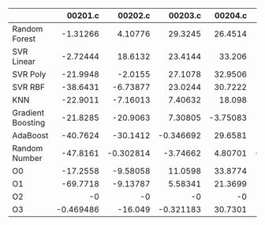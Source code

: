 |                   |    00201.c |    00202.c |   00203.c |   00204.c |   00205.c |   00206.c |   00207.c |   00208.c |   00209.c |   00210.c |   00211.c |   00212.c |   00213.c |   00214.c |   00215.c |   00216.c |   00217.c |   00218.c |    00219.c |   00220.c |   nestedLoop.c |   recursion.c |   select.c |   test10.c |   test11.c |   test12.c |   test13.c |    test1.c |     test2.c |   test3.c |   test4.c |   test5.c |   test6.c |   test7.c |    test8.c |   test9.c |     toy.c |
|:------------------|-----------:|-----------:|----------:|----------:|----------:|----------:|----------:|----------:|----------:|----------:|----------:|----------:|----------:|----------:|----------:|----------:|----------:|----------:|-----------:|----------:|---------------:|--------------:|-----------:|-----------:|-----------:|-----------:|-----------:|-----------:|------------:|----------:|----------:|----------:|----------:|----------:|-----------:|----------:|----------:|
| Random Forest     |  -1.31266  |   4.10776  | 29.3245   |  26.4514  |  19.5152  |  19.7748  | 14.9067   | -21.1132  |  42.3349  | -20.52    | -22.5117  |  24.1282  | -13.1944  |  -6.18144 | -31.1205  |  22.6324  | -23.8332  |   7.91966 | -22        |   4.71493 |      5.46262   |      11.6745  | -28.0957   |  7.72982   |   -7.51958 |  14.209    |   15.5888  | -38.0704   | -15.4396    |   4.78602 |  15.1662  |  29.123   |  2.77625  |  17.8784  |  -1.70318  |  15.4898  | 34.0941   |
| SVR Linear        |  -2.72444  |  18.6132   | 23.4144   |  33.206   |  17.0348  |  25.1793  | 16.6809   |   1.93174 |  28.498   |  20.4635  |  -7.55474 |  17.7717  |  -5.93267 |  -9.03765 | -14.3577  |   7.13021 |  14.5424  |  14.5388  |   8.01374  |  23.0214  |      1.62355   |      12.7145  |  16.8721   | 21.2624    |    8.58514 |  16.2249   |   18.1316  |   1.13327  |   5.55187   |  21.8255  |  18.4198  |  23.09    | 22.9784   |  10.1324  |   7.16087  |  30.6184  | 38.471    |
| SVR Poly          | -21.9948   |  -2.0155   | 27.1078   |  32.9506  |  27.3205  |  28.2037  | 25.9388   |  -5.99446 |  42.6516  |  11.221   | -26.4692  |  22.0821  |   5.41568 |   5.41247 | -19.3228  | -11.5108  |  -2.65051 |  28.2676  |  -0.647095 |  22.4895  |     20.9086    |      -9.21796 |  18.5608   | 28.4701    |  -10.6055  |  13.7896   |    6.26713 | -19.2231   |   0.0954533 |  24.6794  |  19.1796  |  33.5265  | 26.0547   |  23.4761  |  18.5712   |  29.1383  | 35.6953   |
| SVR RBF           | -38.6431   |  -6.73877  | 23.0244   |  30.7222  |  14.82    |  35.3049  | 17.6513   | -17.0742  |  26.4572  |   4.02896 |  13.6169  |  21.566   | -18.9684  | -18.2971  |   4.29573 |  23.4611  | -12.4006  |  20.6485  | -10.9624   |   2.91796 |      6.21767   |      -7.11373 |   8.98854  | 10.3868    |  -20.7275  |   3.86028  |    3.02108 |  -4.27274  |  -3.6533    |  20.4574  |  14.201   |  26.6249  |  0.822554 |  26.384   |  -0.115967 |  17.4251  | 40.1129   |
| KNN               | -22.9011   |  -7.16013  |  7.40632  |  18.098   |   6.30146 |  24.2843  | 17.7031   |   5.37301 |  16.6703  |  21.8048  | -24.762   |   8.9646  | -11.9396  | -13.574   |   3.00531 |  17.1262  |   4.01569 |  18.4473  |  -8.84822  |  15.7038  |     -0.0472962 |       4.94293 |   0.951741 | 14.1232    |   -2.67651 |  14.6369   |    2.17965 |  -5.71653  |  -3.98368   |  11.335   |  24.278   |   4.43748 | -2.13097  |  17.5398  |  -5.33884  |  12.5989  | 41.2343   |
| Gradient Boosting | -21.8285   | -20.9063   |  7.30805  |  -3.75083 |  13.4408  |  37.0512  |  0.317645 | -17.1443  |  40.8566  |   8.13547 | -27.5695  |  12.0393  |  -4.05401 |  -4.27198 | -11.336   |  12.2822  |  -1.21628 |  13.5011  | -17.9949   |  27.3235  |     11.8849    |      -2.23819 |   6.59065  | 15.7926    |  -38.7199  |  14.1343   |    7.9635  |  -9.8515   |  -0.0934165 |  21.9399  |  -9.69802 |   5.24637 |  4.55836  |  16.219   | -11.9878   |  29.0725  | 39.888    |
| AdaBoost          | -40.7624   | -30.1412   | -0.346692 |  29.6581  |   3.54294 |  24.4695  | 24.7532   | -20.3505  |  35.8669  |   7.28982 |   2.66192 |  11.4595  | -22.1814  |  -4.52077 | -10.1175  |  10.6384  |   4.28918 | -15.6462  |  -1.46451  |  26.9171  |      4.56515   |      -3.27929 |  -5.97309  | 29.1865    |  -24.5282  |   6.54134  |   -5.35492 | -10.6378   |  -1.95769   |  22.7838  |  16.4036  |   2.0673  | -1.68664  |  24.9282  | -27.3698   |  20.7236  | 25.6102   |
| Random Number     | -47.8161   |  -0.302814 | -3.74662  |   4.80701 | -12.7629  |  21.2191  | 17.4897   | -19.9362  |  41.1262  |  12.0298  |   1.58022 |   8.46626 | -40.5427  | -13.9316  | -15.859   |  -2.82847 |  -5.00933 |  24.6483  |  -7.39154  |  10.8891  |      3.18521   |      22.721   |  -6.09619  | 20.2153    |  -16.7237  |   2.69478  |   -6.91717 |  -4.82909  |  -2.29039   |  20.7134  |  17.3778  |   2.25926 | 13.2225   |  -5.98191 | -20.5137   |  31.5809  | 15.2388   |
| O0                | -17.2558   |  -9.58058  | 11.0598   |  33.8774  |   2.67498 |  21.4862  | 13.4281   | -26.262   |  37.1646  |  -1.0483  | -32.895   |   2.29322 | -26.0537  | -14.5275  | -20.5827  |  -4.31205 | -24.0746  |  10.6388  | -32.2589   |  -6.23611 |     -8.01563   |      -8.96228 |   2.21868  |  8.9071    |   -9.01135 | -16.404    |    5.55718 |   0.194063 |  20.1826    |   9.01952 |  16.3021  |  14.2451  | -1.16822  |   5.33754 | -20.6948   |  25.0826  | -0.350325 |
| O1                | -69.7718   |  -9.13787  |  5.58341  |  21.3699  |  24.3717  |   9.46474 |  5.52333  |   1.41698 |  23.3635  |   4.64888 | -14.6849  |  14.9849  | -26.5754  | -23.6102  |   7.04133 |   3.79991 |   9.2387  |  11.0165  | -33.4084   |  27.3499  |    -14.9006    |       4.01325 |   1.0926   |  0.0951484 |  -10.0468  |   3.3762   |   -8.94995 |  -3.03476  |  19.9138    |   8.35755 |   6.59335 |  11.7195  | 14.2969   |  -4.64099 | -19.5769   |  10.2512  | -0.802239 |
| O2                |  -0        |  -0        | -0        |  -0       |  -0       |  -0       | -0        |  -0       |  -0       |  -0       |  -0       |  -0       |  -0       |  -0       |  -0       |  -0       |  -0       |  -0       |  -0        |  -0       |     -0         |      -0       |  -0        | -0         |   -0       |  -0        |   -0       |  -0        |  -0         |  -0       |  -0       |  -0       | -0        |  -0       |  -0        |  -0       | -0        |
| O3                |  -0.469486 | -16.049    | -0.321183 |  30.7301  |   9.77025 |  33.4891  |  0.40976  |   9.63177 |  -4.72215 |  20.3994  |  -7.31986 |  -6.34372 | -16.6869  | -13.6119  |   9.12487 | -12.4058  |  -1.2622  | -10.601   |  -3.72971  |  -6.11673 |      8.06296   |       8.19977 | -15.0873   | 13.1677    |   -5.89717 |   0.870507 |   -1.22231 | -10.3482   | -15.9229    |  -2.49393 |   8.75819 |  36.0162  |  8.69789  |  -2.26218 |  -2.11807  |   3.40369 | 19.7541   |